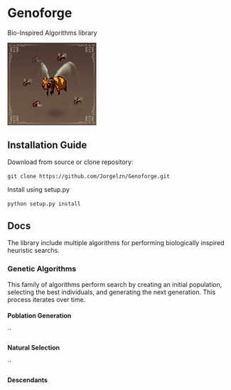 # Genoforge
Bio-Inspired Algorithms library

<img src="bees.gif" alt="drawing" width="200"/>


## Installation Guide

Download from source or clone repository:

`git clone https://github.com/Jorgelzn/Genoforge.git`

Install using setup.py

`python setup.py install`


## Docs

The library include multiple algorithms for performing biologically inspired heuristic searchs.

### Genetic Algorithms

This family of algorithms perform search by creating an initial population, selecting the best individuals, and generating the next generation. This process iterates over time.

#### Poblation Generation

``
#### Natural Selection

``

#### Descendants

```



